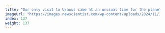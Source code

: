 ```yaml
---
title: "Our only visit to Uranus came at an unusual time for the planet"
imageUrl: "https://images.newscientist.com/wp-content/uploads/2024/11/11145255/SEI_228852345.jpg?width=788"
index: 137
weight: 137
---
```

